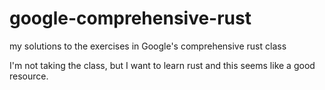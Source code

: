 # google-comprehensive-rust
my solutions to the exercises in Google's comprehensive rust class

I'm not taking the class, but I want to learn rust and this seems like a good resource.